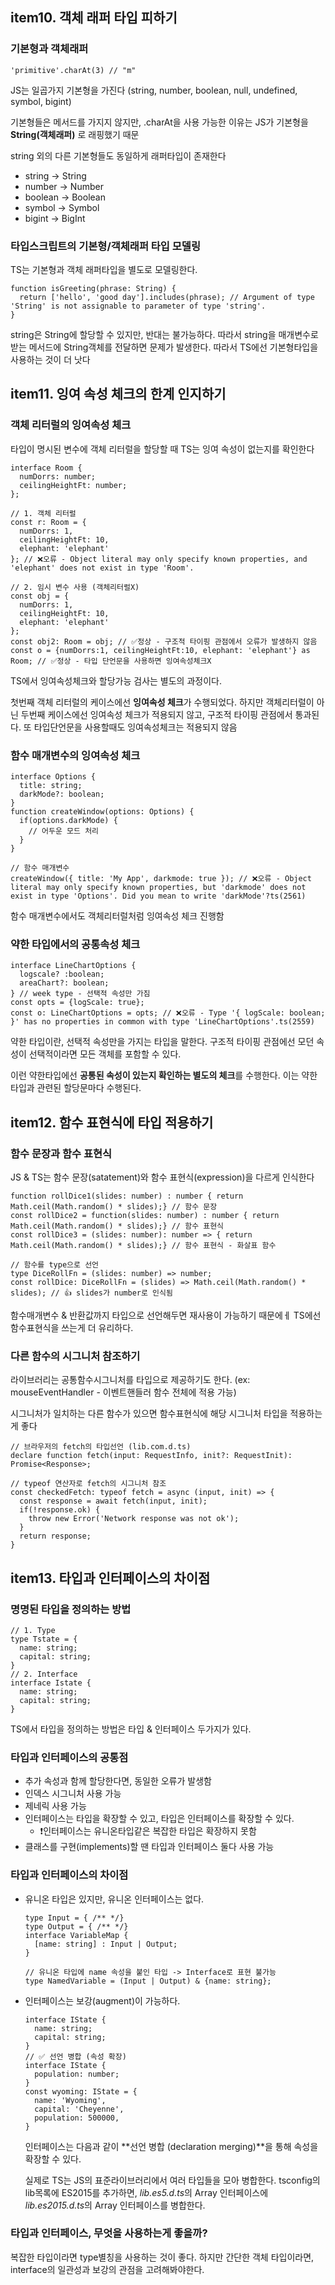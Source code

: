 ## item10. 객체 래퍼 타입 피하기

### 기본형과 객체래퍼

```tsx
'primitive'.charAt(3) // "m"
```

JS는 일곱가지 기본형을 가진다 (string, number, boolean, null, undefined, symbol, bigint)

기본형들은 메서드를 가지지 않지만, .charAt을 사용 가능한 이유는 JS가 기본형을 **String(객체래퍼)** 로 래핑했기 때문

string 외의 다른 기본형들도 동일하게 래퍼타입이 존재한다

- string → String
- number → Number
- boolean → Boolean
- symbol → Symbol
- bigint → BigInt

### 타입스크립트의 기본형/객체래퍼 타입 모델링

TS는 기본형과 객체 래퍼타입을 별도로 모델링한다.

```tsx
function isGreeting(phrase: String) {
  return ['hello', 'good day'].includes(phrase); // Argument of type 'String' is not assignable to parameter of type 'string'.
}
```

string은 String에 할당할 수 있지만, 반대는 불가능하다. 따라서 string을 매개변수로 받는 메서드에 String객체를 전달하면 문제가 발생한다. 따라서 TS에선 기본형타입을 사용하는 것이 더 낫다

## item11. 잉여 속성 체크의 한계 인지하기

### 객체 리터럴의 잉여속성 체크

타입이 명시된 변수에 객체 리터럴을 할당할 때  TS는 잉여 속성이 없는지를 확인한다

```tsx
interface Room {
  numDorrs: number;
  ceilingHeightFt: number;
};

// 1. 객체 리터럴
const r: Room = {
  numDorrs: 1,
  ceilingHeightFt: 10,
  elephant: 'elephant'
}; // ❌오류 - Object literal may only specify known properties, and 'elephant' does not exist in type 'Room'.

// 2. 임시 변수 사용 (객체리터럴X)
const obj = {
  numDorrs: 1,
  ceilingHeightFt: 10,
  elephant: 'elephant'
};
const obj2: Room = obj; // ✅정상 - 구조적 타이핑 관점에서 오류가 발생하지 않음
const o = {numDorrs:1, ceilingHeightFt:10, elephant: 'elephant'} as Room; // ✅정상 - 타입 단언문을 사용하면 잉여속성체크X
```

TS에서 잉여속성체크와 할당가능 검사는 별도의 과정이다. 

첫번째 객체 리터럴의 케이스에선 **잉여속성 체크**가 수행되었다. 
하지만 객체리터럴이 아닌 두번째 케이스에선 잉여속성 체크가 적용되지 않고, 구조적 타이핑 관점에서 통과된다.
또 타입단언문을 사용할때도 잉여속성체크는 적용되지 않음

### 함수 매개변수의 잉여속성 체크

```tsx
interface Options {
  title: string;
  darkMode?: boolean;
}
function createWindow(options: Options) {
  if(options.darkMode) {
    // 어두운 모드 처리
  }
}

// 함수 매개변수
createWindow({ title: 'My App', darkmode: true }); // ❌오류 - Object literal may only specify known properties, but 'darkmode' does not exist in type 'Options'. Did you mean to write 'darkMode'?ts(2561)
```

함수 매개변수에서도 객체리터럴처럼 잉여속성 체크 진행함

### 약한 타입에서의 공통속성 체크

```tsx
interface LineChartOptions {
  logscale? :boolean;
  areaChart?: boolean;
} // week type - 선택적 속성만 가짐
const opts = {logScale: true};
const o: LineChartOptions = opts; // ❌오류 - Type '{ logScale: boolean; }' has no properties in common with type 'LineChartOptions'.ts(2559)
```

약한 타입이란, 선택적 속성만을 가지는 타입을 말한다. 구조적 타이핑 관점에선 모던 속성이 선택적이라면 모든 객체를 포함할 수 있다.

이런 약한타입에선 **공통된 속성이 있는지 확인하는 별도의 체크**를 수행한다. 이는 약한 타입과 관련된 할당문마다 수행된다.

## item12. 함수 표현식에 타입 적용하기

### 함수 문장과 함수 표현식

JS & TS는 함수 문장(satatement)와 함수 표현식(expression)을 다르게 인식한다

```tsx
function rollDice1(slides: number) : number { return Math.ceil(Math.random() * slides);} // 함수 문장
const rollDice2 = function(slides: number) : number { return Math.ceil(Math.random() * slides);} // 함수 표현식
const rollDice3 = (slides: number): number => { return Math.ceil(Math.random() * slides);} // 함수 표현식 - 화살표 함수

// 함수를 type으로 선언
type DiceRollFn = (slides: number) => number;
const rollDice: DiceRollFn = (slides) => Math.ceil(Math.random() * slides); // 👍 slides가 number로 인식됨
```

함수매개변수 & 반환값까지 타입으로 선언해두면 재사용이 가능하기 때문에ㅔ TS에선 함수표현식을 쓰는게 더 유리하다. 

### 다른 함수의 시그니처 참조하기

라이브러리는 공통함수시그니처를 타입으로 제공하기도 한다. (ex: mouseEventHandler - 이벤트핸들러 함수 전체에 적용 가능)

시그니처가 일치하는 다른 함수가 있으면 함수표현식에 해당 시그니처 타입을 적용하는게 좋다

```tsx
// 브라우저의 fetch의 타입선언 (lib.com.d.ts)
declare function fetch(input: RequestInfo, init?: RequestInit): Promise<Response>;

// typeof 연산자로 fetch의 시그니처 참조
const checkedFetch: typeof fetch = async (input, init) => {
  const response = await fetch(input, init);
  if(!response.ok) {
    throw new Error('Network response was not ok');
  }
  return response;
}
```

## item13. 타입과 인터페이스의 차이점

### 명명된 타입을 정의하는 방법

```tsx
// 1. Type
type Tstate = {
  name: string;
  capital: string;
}
// 2. Interface
interface Istate {
  name: string;
  capital: string;
}
```

TS에서 타입을 정의하는 방법은 타입 & 인터페이스 두가지가 있다. 

### 타입과 인터페이스의 공통점

- 추가 속성과 함께 할당한다면, 동일한 오류가 발생함
- 인덱스 시그니처 사용 가능
- 제네릭 사용 가능
- 인터페이스는 타입을 확장할 수 있고, 타입은 인터페이스를 확장할 수 있다.
    - ❗️인터페이스는 유니온타입같은 복잡한 타입은 확장하지 못함
- 클래스를 구현(implements)할 땐 타입과 인터페이스 둘다 사용 가능

### 타입과 인터페이스의 차이점

- 유니온 타입은 있지만, 유니온 인터페이스는 없다.
    
    ```tsx
    type Input = { /** */}
    type Output = { /** */}
    interface VariableMap { 
      [name: string] : Input | Output;
    }
    
    // 유니온 타입에 name 속성을 붙인 타입 -> Interface로 표현 불가능
    type NamedVariable = (Input | Output) & {name: string};
    ```
    
- 인터페이스는 보강(augment)이 가능하다.
    
    ```tsx
    interface IState {
      name: string;
      capital: string;
    }
    // ✅ 선언 병합 (속성 확장)
    interface IState {
      population: number;
    } 
    const wyoming: IState = {
      name: 'Wyoming',
      capital: 'Cheyenne',
      population: 500000,
    }
    
    ```
    
    인터페이스는 다음과 같이 **선언 병합 (declaration merging)**을 통해 속성을 확장할 수 있다. 
    
    실제로 TS는 JS의 표준라이브러리에서 여러 타입들을 모아 병합한다. tsconfig의 lib목록에 ES2015를 추가하면, *lib.es5.d.ts*의 Array 인터페이스에 *lib.es2015.d.ts*의 Array 인터페이스를 병합한다. 
    

### 타입과 인터페이스, 무엇을 사용하는게 좋을까?

복잡한 타입이라면 type별칭을 사용하는 것이 좋다. 하지만 간단한 객체 타입이라면, interface의 일관성과 보강의 관점을 고려해봐야한다.